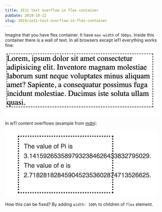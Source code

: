 ```yaml
---
title: IE11 text overflow in flex container
pubDate: 2019-10-12
slug: 2019/ie11-text-overflow-in-flex-container
---
```


Imagine that you have flex container. It have `max-width` of `300px`. Inside this container there is a wall of text. In all browsers except ie11 everything works fine:

![Content](../../assets/2019-10-12-content.jpg)

In ie11 content overflows (example from [mdn](https://developer.mozilla.org/pl/docs/Web/CSS/overflow-x)):

![IE11](../../assets/2019-10-12-ie11.jpg)

How this can be fixed? By adding `width: 100%` to children of `flex` element.
